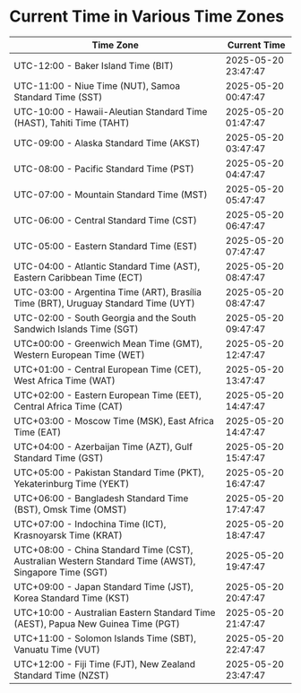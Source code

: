 # Current Time in Various Time Zones

| Time Zone | Current Time |
|-----------|--------------|
| UTC-12:00 - Baker Island Time (BIT) | 2025-05-20 23:47:47 |
| UTC-11:00 - Niue Time (NUT), Samoa Standard Time (SST) | 2025-05-20 00:47:47 |
| UTC-10:00 - Hawaii-Aleutian Standard Time (HAST), Tahiti Time (TAHT) | 2025-05-20 01:47:47 |
| UTC-09:00 - Alaska Standard Time (AKST) | 2025-05-20 03:47:47 |
| UTC-08:00 - Pacific Standard Time (PST) | 2025-05-20 04:47:47 |
| UTC-07:00 - Mountain Standard Time (MST) | 2025-05-20 05:47:47 |
| UTC-06:00 - Central Standard Time (CST) | 2025-05-20 06:47:47 |
| UTC-05:00 - Eastern Standard Time (EST) | 2025-05-20 07:47:47 |
| UTC-04:00 - Atlantic Standard Time (AST), Eastern Caribbean Time (ECT) | 2025-05-20 08:47:47 |
| UTC-03:00 - Argentina Time (ART), Brasília Time (BRT), Uruguay Standard Time (UYT) | 2025-05-20 08:47:47 |
| UTC-02:00 - South Georgia and the South Sandwich Islands Time (SGT) | 2025-05-20 09:47:47 |
| UTC±00:00 - Greenwich Mean Time (GMT), Western European Time (WET) | 2025-05-20 12:47:47 |
| UTC+01:00 - Central European Time (CET), West Africa Time (WAT) | 2025-05-20 13:47:47 |
| UTC+02:00 - Eastern European Time (EET), Central Africa Time (CAT) | 2025-05-20 14:47:47 |
| UTC+03:00 - Moscow Time (MSK), East Africa Time (EAT) | 2025-05-20 14:47:47 |
| UTC+04:00 - Azerbaijan Time (AZT), Gulf Standard Time (GST) | 2025-05-20 15:47:47 |
| UTC+05:00 - Pakistan Standard Time (PKT), Yekaterinburg Time (YEKT) | 2025-05-20 16:47:47 |
| UTC+06:00 - Bangladesh Standard Time (BST), Omsk Time (OMST) | 2025-05-20 17:47:47 |
| UTC+07:00 - Indochina Time (ICT), Krasnoyarsk Time (KRAT) | 2025-05-20 18:47:47 |
| UTC+08:00 - China Standard Time (CST), Australian Western Standard Time (AWST), Singapore Time (SGT) | 2025-05-20 19:47:47 |
| UTC+09:00 - Japan Standard Time (JST), Korea Standard Time (KST) | 2025-05-20 20:47:47 |
| UTC+10:00 - Australian Eastern Standard Time (AEST), Papua New Guinea Time (PGT) | 2025-05-20 21:47:47 |
| UTC+11:00 - Solomon Islands Time (SBT), Vanuatu Time (VUT) | 2025-05-20 22:47:47 |
| UTC+12:00 - Fiji Time (FJT), New Zealand Standard Time (NZST) | 2025-05-20 23:47:47 |
